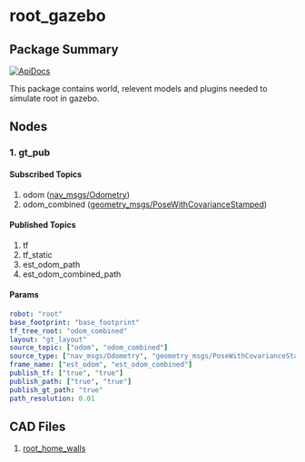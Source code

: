 # root_gazebo
## Package Summary

[![ApiDocs](https://readthedocs.org/projects/ansicolortags/badge/?version=latest)](https://root-org.github.io/root_gazebo/index.html)

This package contains world, relevent models and plugins needed to simulate root in gazebo.
## Nodes
### 1. gt_pub
#### Subscribed Topics
1. odom ([nav_msgs/Odometry](http://docs.ros.org/en/melodic/api/nav_msgs/html/msg/Odometry.html))
2. odom_combined ([geometry_msgs/PoseWithCovarianceStamped](http://docs.ros.org/en/melodic/api/geometry_msgs/html/msg/PoseWithCovarianceStamped.html))
#### Published Topics
1. tf
2. tf_static
3. est_odom_path
4. est_odom_combined_path
#### Params
```YAML
robot: "root"
base_footprint: "base_footprint"
tf_tree_root: "odom_combined"
layout: "gt_layout"
source_topic: ["odom", "odom_combined"]
source_type: ["nav_msgs/Odometry", "geometry_msgs/PoseWithCovarianceStamped"]
frame_name: ["est_odom", "est_odom_combined"]
publish_tf: ["true", "true"]
publish_path: ["true", "true"]
publish_gt_path: "true"
path_resolution: 0.01
```
## CAD Files
1. [root_home_walls](https://cad.onshape.com/documents/1ba97690d0a1c133704d4455/w/76f740754467ef4f6a9192e8/e/b97d474cf5a4f5ae60470df4) 
